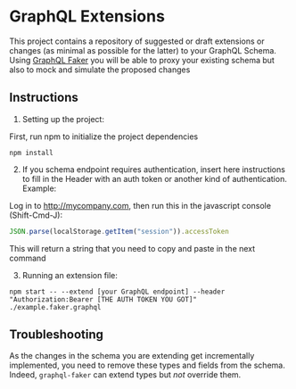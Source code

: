 # GraphQL Extensions

This project contains a repository of suggested or draft extensions or changes (as minimal as possible for the latter) to your GraphQL Schema.
Using [GraphQL Faker](https://github.com/APIs-guru/graphql-faker) you will be able to proxy your existing schema but also to mock and simulate the proposed changes

## Instructions

1. Setting up the project:

First, run npm to initialize the project dependencies
```shell
npm install
```

2. If you schema endpoint requires authentication, insert here instructions to fill in the Header with an auth token or another kind of authentication. Example:

Log in to http://mycompany.com, then run this in the javascript console (Shift-Cmd-J):
```javascript
JSON.parse(localStorage.getItem("session")).accessToken
```
This will return a string that you need to copy and paste in the next command

3. Running an extension file:
```shell
npm start -- --extend [your GraphQL endpoint] --header "Authorization:Bearer [THE AUTH TOKEN YOU GOT]" ./example.faker.graphql
```

## Troubleshooting

As the changes in the schema you are extending get incrementally implemented, you need to remove these types and fields from the schema. Indeed, `graphql-faker` can extend types but *not* override them.

